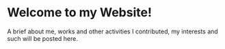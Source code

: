 # Welcome to my Website!
A brief about me, works and other activities I contributed, my interests and such will be posted here. 
